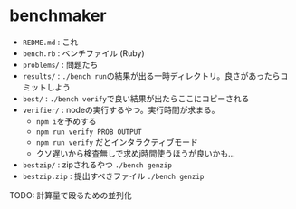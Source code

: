 # benchmaker

- `REDME.md` : これ
- `bench.rb` : ベンチファイル (Ruby)
- `problems/` : 問題たち
- `results/` : `./bench run`の結果が出る一時ディレクトリ。良さがあったらコミットしよう
- `best/` : `./bench verify`で良い結果が出たらここにコピーされる
- `verifier/` : nodeの実行するやつ。実行時間が求まる。
  + `npm i`を予めする
  + `npm run verify PROB OUTPUT`
  + `npm run verify` だとインタラクティブモード
  + クソ遅いから検査無しで求めj時間使うほうが良いかも…
- `bestzip/` : zipされるやつ `./bench genzip`
- `bestzip.zip` : 提出すべきファイル `./bench genzip`

TODO: 計算量で殴るための並列化

